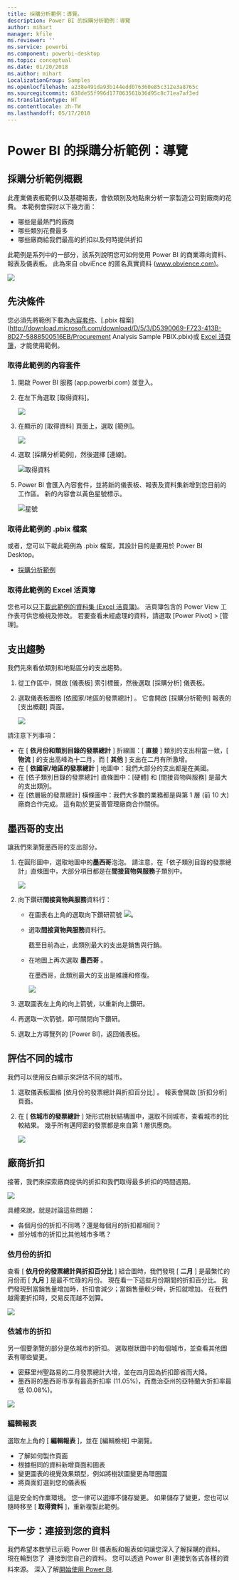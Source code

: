 ```yaml
---
title: 採購分析範例：導覽。
description: Power BI 的採購分析範例：導覽
author: mihart
manager: kfile
ms.reviewer: ''
ms.service: powerbi
ms.component: powerbi-desktop
ms.topic: conceptual
ms.date: 01/20/2018
ms.author: mihart
LocalizationGroup: Samples
ms.openlocfilehash: a238e491da93b144edd076360e85c312e3a8765c
ms.sourcegitcommit: 638de55f996d177063561b36d95c8c71ea7af3ed
ms.translationtype: HT
ms.contentlocale: zh-TW
ms.lasthandoff: 05/17/2018
---
```

# <a name="procurement-analysis-sample-for-power-bi-take-a-tour"></a>Power BI 的採購分析範例：導覽

## <a name="overview-of-the-procurement-analysis-sample"></a>採購分析範例概觀
此產業儀表板範例以及基礎報表，會依類別及地點來分析一家製造公司對廠商的花費。 本範例會探討以下幾方面：

* 哪些是最熱門的廠商
* 哪些類別花費最多
* 哪些廠商給我們最高的折扣以及何時提供折扣

此範例是系列中的一部分，該系列說明您可如何使用 Power BI 的商業導向資料、報表及儀表板。 此為來自 obviEnce 的匿名真實資料 ([www.obvience.com)](http://www.obvience.com/)。

![](media/sample-procurement/procurement1.png)

## <a name="prerequisites"></a>先決條件

 您必須先將範例下載為[內容套件](https://docs.microsoft.com/en-us/power-bi/sample-procurement#get-the-content-pack-for-this-sample)、[.pbix 檔案](http://download.microsoft.com/download/D/5/3/D5390069-F723-413B-8D27-5888500516EB/Procurement Analysis Sample PBIX.pbix)或 [Excel 活頁簿](http://go.microsoft.com/fwlink/?LinkId=529784)，才能使用範例。

### <a name="get-the-content-pack-for-this-sample"></a>取得此範例的內容套件

1. 開啟 Power BI 服務 (app.powerbi.com) 並登入。
2. 在左下角選取 [取得資料]。
   
    ![](media/sample-datasets/power-bi-get-data.png)
3. 在顯示的 [取得資料] 頁面上，選取 [範例]。
   
   ![](media/sample-datasets/power-bi-samples-icon.png)
4. 選取 [採購分析範例]，然後選擇 [連線]。  
  
   ![取得資料](media/sample-procurement/procurement1a.png)
   
5. Power BI 會匯入內容套件，並將新的儀表板、報表及資料集新增到您目前的工作區。 新的內容會以黃色星號標示。 
   
   ![星號](media/sample-procurement/procurement1b.png)
  
### <a name="get-the-pbix-file-for-this-sample"></a>取得此範例的 .pbix 檔案

或者，您可以下載此範例為 .pbix 檔案，其設計目的是要用於 Power BI Desktop。 

 * [採購分析範例](http://download.microsoft.com/download/D/5/3/D5390069-F723-413B-8D27-5888500516EB/Procurement%20Analysis%20Sample%20PBIX.pbix)

### <a name="get-the-excel-workbook-for-this-sample"></a>取得此範例的 Excel 活頁簿
您也可以[只下載此範例的資料集 (Excel 活頁簿)](http://go.microsoft.com/fwlink/?LinkId=529784)。 活頁簿包含的 Power View 工作表可供您檢視及修改。 若要查看未經處理的資料，請選取 [Power Pivot] > [管理]。


## <a name="spending-trends"></a>支出趨勢
我們先來看依類別和地點區分的支出趨勢。  

1. 從工作區中，開啟 [儀表板] 索引標籤，然後選取 [採購分析] 儀表板。
2. 選取儀表板圖格 [依國家/地區的發票總計] 。 它會開啟 [採購分析範例] 報表的 [支出概觀] 頁面。

    ![](media/sample-procurement/procurement2.png)

請注意下列事項：

* 在 [ **依月份和類別目錄的發票總計** ] 折線圖：[ **直接** ] 類別的支出相當一致，[ **物流** ] 的支出高峰為十二月，而 [ **其他** ] 支出在二月有所激增。
* 在 [ **依國家/地區的發票總計** ] 地圖中：我們大部分的支出都是在美國。
* 在 [依子類別目錄的發票總計] 直條圖中：[硬體] 和 [間接貨物與服務] 是最大的支出類別。
* 在 [依層級的發票總計] 橫條圖中：我們大多數的業務都是與第 1 層 (前 10 大) 廠商合作完成。 這有助於更妥善管理廠商合作關係。

## <a name="spending-in-mexico"></a>墨西哥的支出
讓我們來瀏覽墨西哥的支出部分。

1. 在圓形圖中，選取地圖中的**墨西哥**泡泡。 請注意，在「依子類別目錄的發票總計」直條圖中，大部分項目都是在**間接貨物與服務**子類別中。

   ![](media/sample-procurement/pbi_procsample_spendmexico.png)
2. 向下鑽研**間接貨物與服務**資料行：

   * 在圖表右上角的選取向下鑽研箭號 ![](media/sample-procurement/pbi_drilldown_icon.png)。
   * 選取**間接貨物與服務**資料行。

      截至目前為止，此類別最大的支出是銷售與行銷。
   * 在地圖上再次選取 **墨西哥** 。

      在墨西哥，此類別最大的支出是維護和修復。

      ![](media/sample-procurement/pbi_procsample_drill_mexico.png)
3. 選取圖表左上角的向上箭號，以重新向上鑽研。
4. 再選取一次箭號，即可關閉向下鑽研。  
5. 選取上方導覽列的 [Power BI]，返回儀表板。

## <a name="evaluate-different-cities"></a>評估不同的城市
我們可以使用反白顯示來評估不同的城市。

1. 選取儀表板圖格 [依月份的發票總計與折扣百分比] 。 報表會開啟 [折扣分析] 頁面。
2. 在 [ **依城市的發票總計** ] 矩形式樹狀結構圖中，選取不同城市，查看城市的比較結果。 幾乎所有邁阿密的發票都是來自第 1 層供應商。

   ![](media/sample-procurement/pbi_procsample_miamitreemap2.png)

## <a name="vendor-discounts"></a>廠商折扣
接著，我們來探索廠商提供的折扣和我們取得最多折扣的時間週期。

![](media/sample-procurement/procurement4.png)

具體來說，就是討論這些問題：

* 各個月份的折扣不同嗎？還是每個月的折扣都相同？
* 部分城市的折扣比其他城市多嗎？

### <a name="discount-by-month"></a>依月份的折扣
查看 [ **依月份的發票總計與折扣百分比** ] 組合圖時，我們發現 [ **二月** ] 是最繁忙的月份而 [ **九月** ] 是最不忙碌的月份。 現在看一下這些月份期間的折扣百分比。
我們發現到當銷售量增加時，折扣會減少；當銷售量較少時，折扣就增加。 在我們越需要折扣時，交易反而越不划算。

![](media/sample-procurement/procurement5.png)

### <a name="discount-by-city"></a>依城市的折扣
另一個要瀏覽的部分是依城市的折扣。 選取樹狀圖中的每個城市，並查看其他圖表有哪些變更。

* 密蘇里州聖路易的二月發票總計大增，並在四月因為折扣節省而大降。
* 墨西哥的墨西哥市享有最高折扣率 (11.05%)，而喬治亞州的亞特蘭大折扣率最低 (0.08%)。

![](media/sample-procurement/procurement6.png)

### <a name="edit-the-report"></a>編輯報表
選取左上角的 [ **編輯報表** ]，並在 [編輯檢視] 中瀏覽。

* 了解如何製作頁面
* 根據相同的資料新增頁面和圖表
* 變更圖表的視覺效果類型，例如將樹狀圖變更為環圈圖
* 將頁面釘選到您的儀表板

這是安全的作業環境。 您一律可以選擇不儲存變更。 如果儲存了變更，您也可以隨時移至 [ **取得資料** ]，重新複製此範例。

## <a name="next-steps-connect-to-your-data"></a>下一步：連接到您的資料
我們希望本教學已示範 Power BI 儀表板和報表如何讓您深入了解採購的資料。 現在輪到您了 &#151; 連接到您自己的資料。 您可以透過 Power BI 連接到各式各樣的資料來源。 深入了解[開始使用 Power BI](service-get-started.md).
